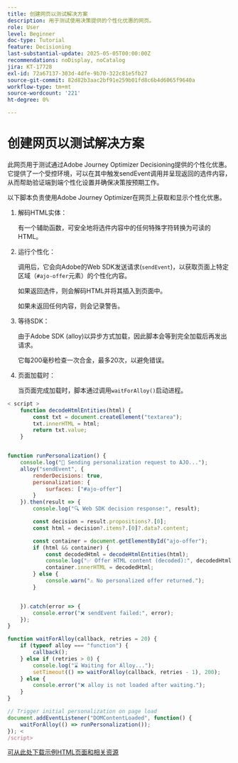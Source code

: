 ```yaml
---
title: 创建网页以测试解决方案
description: 用于测试使用决策提供的个性化优惠的网页。
role: User
level: Beginner
doc-type: Tutorial
feature: Decisioning
last-substantial-update: 2025-05-05T00:00:00Z
recommendations: noDisplay, noCatalog
jira: KT-17728
exl-id: 72a67137-303d-4dfe-9b70-322c81e5fb27
source-git-commit: 82d82b3aac2bf91e259b01fd8c6b4d6065f9640a
workflow-type: tm+mt
source-wordcount: '221'
ht-degree: 0%

---
```


# 创建网页以测试解决方案

此网页用于测试通过Adobe Journey Optimizer Decisioning提供的个性化优惠。 它提供了一个受控环境，可以在其中触发sendEvent调用并呈现返回的选件内容，从而帮助验证端到端个性化设置并确保决策按预期工作。

以下脚本负责使用Adobe Journey Optimizer在网页上获取和显示个性化优惠。

1. 解码HTML实体：

   有一个辅助函数，可安全地将选件内容中的任何特殊字符转换为可读的HTML。

1. 运行个性化：

   调用后，它会向Adobe的Web SDK发送请求(`sendEvent`)，以获取页面上特定区域（`#ajo-offer`元素）的个性化内容。

   如果返回选件，则会解码HTML并将其插入到页面中。

   如果未返回任何内容，则会记录警告。

1. 等待SDK：

   由于Adobe SDK (alloy)以异步方式加载，因此脚本会等到完全加载后再发出请求。

   它每200毫秒检查一次合金，最多20次，以避免错误。

1. 页面加载时：

   当页面完成加载时，脚本通过调用`waitForAlloy()`启动进程。



```javascript
< script >
    function decodeHtmlEntities(html) {
        const txt = document.createElement("textarea");
        txt.innerHTML = html;
        return txt.value;
    }


function runPersonalization() {
    console.log("🚀 Sending personalization request to AJO...");
    alloy("sendEvent", {
        renderDecisions: true,
        personalization: {
            surfaces: ["#ajo-offer"]
        }
    }).then(result => {
        console.log("🔍 Web SDK decision response:", result);

        const decision = result.propositions?.[0];
        const html = decision?.items?.[0]?.data?.content;

        const container = document.getElementById("ajo-offer");
        if (html && container) {
            const decodedHtml = decodeHtmlEntities(html);
            console.log("✅ Offer HTML content (decoded):", decodedHtml);
            container.innerHTML = decodedHtml;
        } else {
            console.warn("⚠️ No personalized offer returned.");
        }


    }).catch(error => {
        console.error("❌ sendEvent failed:", error);
    });
}

function waitForAlloy(callback, retries = 20) {
    if (typeof alloy === "function") {
        callback();
    } else if (retries > 0) {
        console.log("⌛ Waiting for Alloy...");
        setTimeout(() => waitForAlloy(callback, retries - 1), 200);
    } else {
        console.error("❌ alloy is not loaded after waiting.");
    }
}

// Trigger initial personalization on page load
document.addEventListener("DOMContentLoaded", function() {
    waitForAlloy(() => runPersonalization());
}); <
/script>
```

[可从此处下载示例HTML页面和相关资源](assets/web-page-assets.zip)
